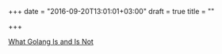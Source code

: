 +++
date = "2016-09-20T13:01:01+03:00"
draft = true
title = ""

+++

<p><a href="http://danmux.com/posts/what_golang_isnt">What Golang Is and Is Not</a></p>
